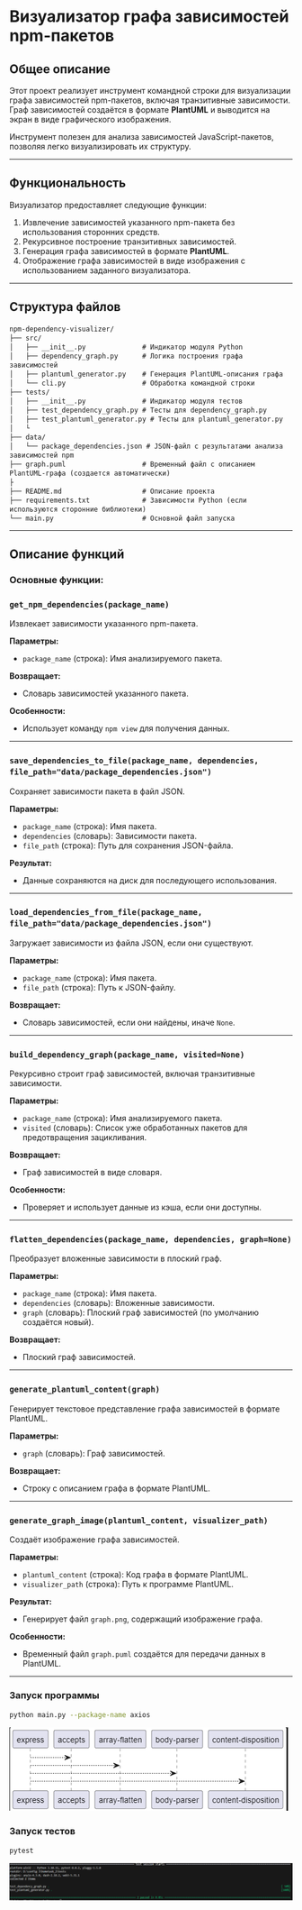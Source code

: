 # Визуализатор графа зависимостей npm-пакетов

## Общее описание
Этот проект реализует инструмент командной строки для визуализации графа зависимостей npm-пакетов, включая транзитивные зависимости. Граф зависимостей создаётся в формате **PlantUML** и выводится на экран в виде графического изображения.

Инструмент полезен для анализа зависимостей JavaScript-пакетов, позволяя легко визуализировать их структуру.

---

## Функциональность
Визуализатор предоставляет следующие функции:
1. Извлечение зависимостей указанного npm-пакета без использования сторонних средств.
2. Рекурсивное построение транзитивных зависимостей.
3. Генерация графа зависимостей в формате **PlantUML**.
4. Отображение графа зависимостей в виде изображения с использованием заданного визуализатора.

---

## Структура файлов
```plaintext
npm-dependency-visualizer/
├── src/
│   ├── __init__.py              # Индикатор модуля Python
│   ├── dependency_graph.py      # Логика построения графа зависимостей
│   ├── plantuml_generator.py    # Генерация PlantUML-описания графа
│   └── cli.py                   # Обработка командной строки
├── tests/
│   ├── __init__.py              # Индикатор модуля тестов
│   ├── test_dependency_graph.py # Тесты для dependency_graph.py
│   ├── test_plantuml_generator.py # Тесты для plantuml_generator.py
│   └
├── data/
│   └── package_dependencies.json # JSON-файл с результатами анализа зависимостей npm
├── graph.puml                   # Временный файл с описанием PlantUML-графа (создается автоматически)
├
├── README.md                    # Описание проекта
├── requirements.txt             # Зависимости Python (если используются сторонние библиотеки)
└── main.py                      # Основной файл запуска
```
---

## Описание функций

### Основные функции:


### `get_npm_dependencies(package_name)`
Извлекает зависимости указанного npm-пакета.

**Параметры:**
- `package_name` (строка): Имя анализируемого пакета.

**Возвращает:**
- Словарь зависимостей указанного пакета.

**Особенности:**
- Использует команду `npm view` для получения данных.

---

### `save_dependencies_to_file(package_name, dependencies, file_path="data/package_dependencies.json")`
Сохраняет зависимости пакета в файл JSON.

**Параметры:**
- `package_name` (строка): Имя пакета.
- `dependencies` (словарь): Зависимости пакета.
- `file_path` (строка): Путь для сохранения JSON-файла.

**Результат:**
- Данные сохраняются на диск для последующего использования.

---

### `load_dependencies_from_file(package_name, file_path="data/package_dependencies.json")`
Загружает зависимости из файла JSON, если они существуют.

**Параметры:**
- `package_name` (строка): Имя пакета.
- `file_path` (строка): Путь к JSON-файлу.

**Возвращает:**
- Словарь зависимостей, если они найдены, иначе `None`.

---

### `build_dependency_graph(package_name, visited=None)`
Рекурсивно строит граф зависимостей, включая транзитивные зависимости.

**Параметры:**
- `package_name` (строка): Имя анализируемого пакета.
- `visited` (словарь): Список уже обработанных пакетов для предотвращения зацикливания.

**Возвращает:**
- Граф зависимостей в виде словаря.

**Особенности:**
- Проверяет и использует данные из кэша, если они доступны.

---

### `flatten_dependencies(package_name, dependencies, graph=None)`
Преобразует вложенные зависимости в плоский граф.

**Параметры:**
- `package_name` (строка): Имя пакета.
- `dependencies` (словарь): Вложенные зависимости.
- `graph` (словарь): Плоский граф зависимостей (по умолчанию создаётся новый).

**Возвращает:**
- Плоский граф зависимостей.

---

### `generate_plantuml_content(graph)`
Генерирует текстовое представление графа зависимостей в формате PlantUML.

**Параметры:**
- `graph` (словарь): Граф зависимостей.

**Возвращает:**
- Строку с описанием графа в формате PlantUML.

---

### `generate_graph_image(plantuml_content, visualizer_path)`
Создаёт изображение графа зависимостей.

**Параметры:**
- `plantuml_content` (строка): Код графа в формате PlantUML.
- `visualizer_path` (строка): Путь к программе PlantUML.

**Результат:**
- Генерирует файл `graph.png`, содержащий изображение графа.

**Особенности:**
- Временный файл `graph.puml` создаётся для передачи данных в PlantUML.

---

### Запуск программы 

```bash
python main.py --package-name axios
```

![График зависимостей в нашем файле](Снимок4.PNG)

### Запуск тестов 

```bash
pytest
```
![результаты тестов](Снимок5.PNG)